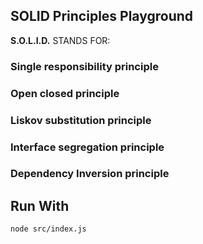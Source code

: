 ## SOLID Principles Playground

**S.O.L.I.D.** STANDS FOR:

### Single responsibility principle

### Open closed principle

### Liskov substitution principle

### Interface segregation principle

### Dependency Inversion principle

## Run With

```node src/index.js```